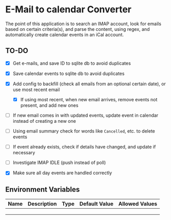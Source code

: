 # E-Mail to calendar Converter
The point of this application is to search an IMAP account, look for emails based on certain criteria(s), and parse 
the content, using regex, and automatically create calendar events in an iCal account.

## TO-DO
- [X] Get e-mails, and save ID to sqlite db to avoid duplicates
- [X] Save calendar events to sqlite db to avoid duplicates
- [X] Add config to backfill (check all emails from an optional certain date), or use most recent email
  - [X] If using most recent, when new email arrives, remove events not present, and add new ones
- [ ] If new email comes in with updated events, update event in calendar instead of creating a new one
- [ ] Using email summary check for words like `Cancelled`, etc. to delete events
- [ ] If event already exists, check if details have changed, and update if necessary
- [ ] Investigate IMAP IDLE (push instead of poll)
- [X] Make sure all day events are handled correctly


## Environment Variables
| Name | Description | Type | Default Value | Allowed Values |
|------|-------------|------|---------------|----------------|
|      |             |      |               |                |
|      |             |      |               |                |
|      |             |      |               |                |
